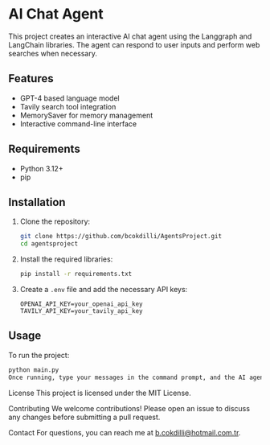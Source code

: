 # AI Chat Agent

This project creates an interactive AI chat agent using the Langgraph and LangChain libraries. The agent can respond to user inputs and perform web searches when necessary.

## Features

- GPT-4 based language model
- Tavily search tool integration
- MemorySaver for memory management
- Interactive command-line interface

## Requirements

- Python 3.12+
- pip

## Installation

1. Clone the repository:

    ```bash
    git clone https://github.com/bcokdilli/AgentsProject.git
    cd agentsproject
    ```

2. Install the required libraries:

    ```bash
    pip install -r requirements.txt
    ```

3. Create a `.env` file and add the necessary API keys:

    ```plaintext
    OPENAI_API_KEY=your_openai_api_key
    TAVILY_API_KEY=your_tavily_api_key
    ```

## Usage

To run the project:

```bash
python main.py
Once running, type your messages in the command prompt, and the AI agent will respond.
```

License
This project is licensed under the MIT License.

Contributing
We welcome contributions! Please open an issue to discuss any changes before submitting a pull request.

Contact
For questions, you can reach me at [b.cokdilli@hotmail.com.tr](mailto:b.cokdilli@hotmail.com.tr).
